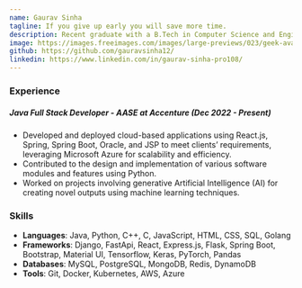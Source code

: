 ```yaml
---
name: Gaurav Sinha
tagline: If you give up early you will save more time.
description: Recent graduate with a B.Tech in Computer Science and Engineering and professional experience in software development. Skilled in various programming languages and tools. Seeking position in software engineering to contribute to innovative projects.
image: https://images.freeimages.com/images/large-previews/023/geek-avatar-1632962.jpg
github: https://github.com/gauravsinha12/
linkedin: https://www.linkedin.com/in/gaurav-sinha-pro108/
---
```


### Experience

##### **Java Full Stack Developer - AASE at Accenture (Dec 2022 - Present)**
- Developed and deployed cloud-based applications using React.js, Spring, Spring Boot, Oracle, and JSP to meet
clients’ requirements, leveraging Microsoft Azure for scalability and efficiency.
- Contributed to the design and implementation of various software modules and features using Python.
- Worked on projects involving generative Artificial Intelligence (AI) for creating novel outputs using machine learning
techniques.


### Skills

- **Languages**: Java, Python, C++, C, JavaScript, HTML, CSS, SQL, Golang
- **Frameworks**: Django, FastApi, React, Express.js, Flask, Spring Boot, Bootstrap, Material UI, Tensorflow, Keras, PyTorch, Pandas
- **Databases**: MySQL, PostgreSQL, MongoDB, Redis, DynamoDB
- **Tools**: Git, Docker, Kubernetes, AWS, Azure

